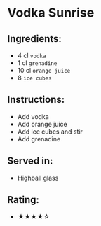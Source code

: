 # Vodka Sunrise

## Ingredients:
- 4 cl `vodka`
- 1 cl `grenadine`
- 10 cl `orange juice`
- 8 `ice cubes`

## Instructions:
- Add vodka
- Add orange juice
- Add ice cubes and stir
- Add grenadine

## Served in:
- Highball glass

## Rating:
- ★★★★☆